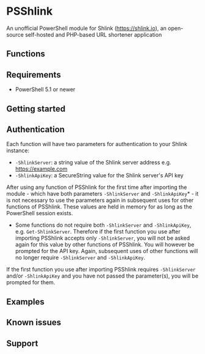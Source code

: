 # PSShlink

An unofficial PowerShell module for Shlink (https://shlink.io), an open-source self-hosted and PHP-based URL shortener application

## Functions

## Requirements

- PowerShell 5.1 or newer

## Getting started

## Authentication

Each function will have two parameters for authentication to your Shlink instance:

- `-ShlinkServer`: a string value of the Shlink server address e.g. https://example.com
- `-ShlinkApiKey`: a SecureString value for the Shlink server's API key

After using any function of PSShlink for the first time after importing the module - which have both parameters `-ShlinkServer` and `-ShlinkApiKey`* - it is not necessary to use the parameters again in subsequent uses for other functions of PSShlink. These values are held in memory for as long as the PowerShell session exists.

* Some functions do not require both `-ShlinkServer` and `-ShlinkApiKey`, e.g. `Get-ShlinkServer`. Therefore if the first function you use after importing PSShlink accepts only `-ShlinkServer`, you will not be asked again for this value by other functions of PSShlink. You will however be prompted for the API key. Again, subsequent uses of other functions will no longer require `-ShlinkServer` and `-ShlinkApiKey`.

If the first function you use after importing PSShlink requires `-ShlinkServer` and/or `-ShlinkApiKey` and you have not passed the parameter(s), you will be prompted for them.
## Examples

## Known issues

## Support